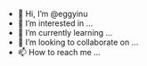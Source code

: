 - 👋 Hi, I’m @eggyinu
- 👀 I’m interested in ...
- 🌱 I’m currently learning ...
- 💞️ I’m looking to collaborate on ...
- 📫 How to reach me ...

<!---
eggyinu/eggyinu is a ✨ special ✨ repository because its `README.md` (this file) appears on your GitHub profile.
You can click the Preview link to take a look at your changes.
--->
